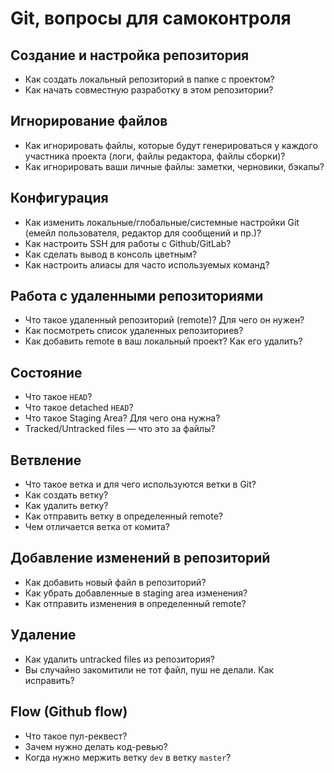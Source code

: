 # Git, вопросы для самоконтроля
## Создание и настройка репозитория
* Как создать локальный репозиторий в папке с проектом?
* Как начать совместную разработку в этом репозитории?

## Игнорирование файлов
* Как игнорировать файлы, которые будут генерироваться у каждого участника проекта (логи, файлы редактора, файлы сборки)?
* Как игнорировать ваши личные файлы: заметки, черновики, бэкапы?

## Конфигурация
* Как изменить локальные/глобальные/системные настройки Git (емейл пользователя, редактор для сообщений и пр.)?
* Как настроить SSH для работы с Github/GitLab?
* Как сделать вывод в консоль цветным?
* Как настроить алиасы для часто используемых команд?

## Работа с удаленными репозиториями
* Что такое удаленный репозиторий (remote)? Для чего он нужен?
* Как посмотреть список удаленных репозиториев?
* Как добавить remote в ваш локальный проект? Как его удалить?

## Состояние
* Что такое `HEAD`?
* Что такое detached `HEAD`?
* Что такое Staging Area? Для чего она нужна?
* Tracked/Untracked files — что это за файлы?

## Ветвление
* Что такое ветка и для чего используются ветки в Git?
* Как создать ветку?
* Как удалить ветку?
* Как отправить ветку в определенный remote?
* Чем отличается ветка от комита?

## Добавление изменений в репозиторий
* Как добавить новый файл в репозиторий?
* Как убрать добавленные в staging area изменения?
* Как отправить изменения в определенный remote?

## Удаление 
* Как удалить untracked files из репозитория?
* Вы случайно закомитили не тот файл, пуш не делали. Как исправить?

## Flow (Github flow)
* Что такое пул-реквест?
* Зачем нужно делать код-ревью?
* Когда нужно мержить ветку `dev` в ветку `master`?
